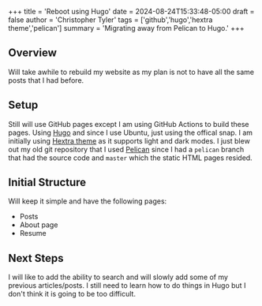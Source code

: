 +++
title = 'Reboot using Hugo'
date = 2024-08-24T15:33:48-05:00
draft = false
author = 'Christopher Tyler'
tags = ['github','hugo','hextra theme','pelican']
summary = 'Migrating away from Pelican to Hugo.'
+++

## Overview

Will take awhile to rebuild my website as my plan is not to have all the same
posts that I had before.

## Setup

Still will use GitHub pages except I am using GitHub Actions to build these pages.
Using [Hugo](https://gohugo.io/) and since I use Ubuntu, just using the offical
snap.
I am initially using [Hextra theme](https://imfing.github.io/hextra/) as it
supports light and dark modes.
I just blew out my old git repository that I used
[Pelican](https://getpelican.com) since I had a `pelican` branch that had the
source code and `master` which the static HTML pages resided.

## Initial Structure

Will keep it simple and have the following pages:

- Posts
- About page
- Resume

## Next Steps

I will like to add the ability to search and will slowly add some of my previous
articles/posts.
I still need to learn how to do things in Hugo but I don't think it is going to
be too difficult.
